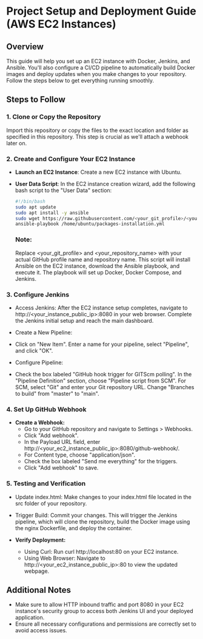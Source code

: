 # Project Setup and Deployment Guide (AWS EC2 Instances)

## Overview

This guide will help you set up an EC2 instance with Docker, Jenkins, and Ansible. You'll also configure a CI/CD pipeline to automatically build Docker images and deploy updates when you make changes to your repository. Follow the steps below to get everything running smoothly.

## Steps to Follow

### 1. Clone or Copy the Repository

Import this repository or copy the files to the exact location and folder as specified in this repository. This step is crucial as we'll attach a webhook later on.

### 2. Create and Configure Your EC2 Instance

- **Launch an EC2 Instance**: Create a new EC2 instance with Ubuntu.

- **User Data Script**: In the EC2 instance creation wizard, add the following bash script to the "User Data" section:

  ```bash
  #!/bin/bash
  sudo apt update
  sudo apt install -y ansible
  sudo wget https://raw.githubusercontent.com/<your_git_profile>/<your_repository_name>/main/ansible/packages-installation.yml -O /home/ubuntu/packages-installation.yml
  ansible-playbook /home/ubuntu/packages-installation.yml
  ```

  ### Note:
  Replace <your_git_profile> and <your_repository_name> with your actual GitHub profile name and repository name. This script will install Ansible on the EC2 instance, download the Ansible playbook, and execute it. The playbook will set up Docker, Docker Compose, and Jenkins.

### 3. Configure Jenkins
- Access Jenkins: After the EC2 instance setup completes, navigate to http://<your_instance_public_ip>:8080 in your web browser. Complete the Jenkins initial setup and reach the main dashboard.
- Create a New Pipeline:
- Click on "New Item".
Enter a name for your pipeline, select "Pipeline", and click "OK".
- Configure Pipeline:

- Check the box labeled "GitHub hook trigger for GITScm polling".
In the "Pipeline Definition" section, choose "Pipeline script from SCM".
For SCM, select "Git" and enter your Git repository URL.
Change "Branches to build" from "master" to "main".

### 4. Set Up GitHub Webhook
- **Create a Webhook:**
  - Go to your GitHub repository and navigate to Settings > Webhooks.
  - Click "Add webhook".
  - In the Payload URL field, enter http://<your_ec2_instance_public_ip>:8080/github-webhook/.
  - For Content type, choose "application/json".
  - Check the box labeled "Send me everything" for the triggers.
  - Click "Add webhook" to save.

### 5. Testing and Verification
- Update index.html: Make changes to your index.html file located in the src folder of your repository.

- Trigger Build: Commit your changes. This will trigger the Jenkins pipeline, which will clone the repository, build the Docker image using the nginx Dockerfile, and deploy the container.

- **Verify Deployment:**

   - Using Curl: Run curl http://localhost:80 on your EC2 instance.
   - Using Web Browser: Navigate to http://<your_ec2_instance_public_ip>:80 to view the updated webpage.
 
## Additional Notes
  - Make sure to allow HTTP inbound traffic and port 8080 in your EC2 instance's security group to access both Jenkins UI and your deployed application.
  - Ensure all necessary configurations and permissions are correctly set to avoid access issues.
